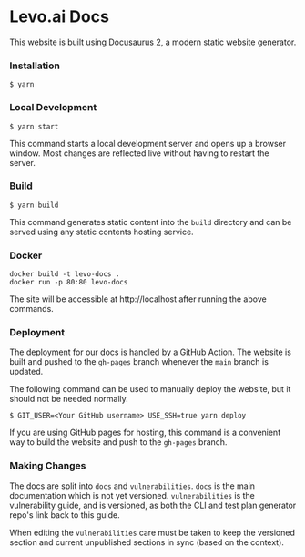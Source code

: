 # Levo.ai Docs

This website is built using [Docusaurus 2](https://docusaurus.io/), a modern static website generator.

### Installation

```
$ yarn
```

### Local Development

```
$ yarn start
```

This command starts a local development server and opens up a browser window. Most changes are reflected live without having to restart the server.

### Build

```
$ yarn build
```

This command generates static content into the `build` directory and can be served using any static contents hosting service.

### Docker

```
docker build -t levo-docs .
docker run -p 80:80 levo-docs
```

The site will be accessible at http://localhost after running the above commands.

### Deployment

The deployment for our docs is handled by a GitHub Action. The website is built and pushed to the `gh-pages` branch whenever the `main` branch is updated.

The following command can be used to manually deploy the website, but it should not be needed normally.

```
$ GIT_USER=<Your GitHub username> USE_SSH=true yarn deploy
```

If you are using GitHub pages for hosting, this command is a convenient way to build the website and push to the `gh-pages` branch.

### Making Changes

The docs are split into `docs` and `vulnerabilities`. `docs` is the main documentation which is not yet versioned. `vulnerabilities` is the vulnerability guide, and is versioned, as both the CLI and test plan generator repo's link back to this guide.

When editing the `vulnerabilities` care must be taken to keep the versioned section and current unpublished sections in sync (based on the context).
